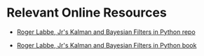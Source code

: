 # Relevant Online Resources

 * [Roger Labbe, Jr's Kalman and Bayesian Filters in Python repo](https://github.com/rlabbe/Kalman-and-Bayesian-Filters-in-Python)

 * [Roger Labbe, Jr's Kalman and Bayesian Filters in Python book](https://drive.google.com/file/d/0By_SW19c1BfhSVFzNHc0SjduNzg/view)


